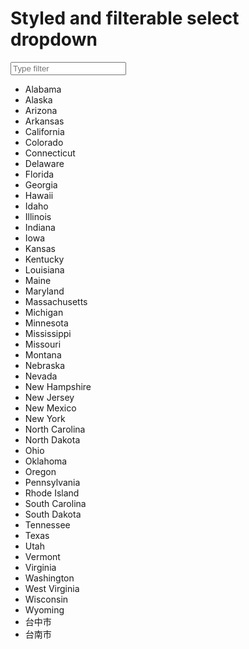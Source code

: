 <!DOCTYPE html>
<html>
  <head>
    <meta charset="utf-8">
    <title>My test page</title>
<!--      <link href="https://fonts.googleapis.com/css?family=Open+Sans" rel="stylesheet" type="text/css"> -->
    <link href="mycss.css" rel="stylesheet" type="text/css"> 

  </head>
<body>
    <h1><span>Styled</span> and <span>filterable</span> select dropdown</h1>
<form>
  <input class="chosen-value" type="text" value="" placeholder="Type filter">
  <ul class="value-list">
    <li>Alabama</li>
    <li>Alaska</li>
    <li>Arizona</li>
    <li>Arkansas</li>
    <li>California</li>
    <li>Colorado</li>
    <li>Connecticut</li>
    <li>Delaware</li>
    <li>Florida</li>
    <li>Georgia</li>
    <li>Hawaii</li>
    <li>Idaho</li>
    <li>Illinois</li>
    <li>Indiana</li>
    <li>Iowa</li>
    <li>Kansas</li>
    <li>Kentucky</li>
    <li>Louisiana</li>
    <li>Maine</li>
    <li>Maryland</li>
    <li>Massachusetts</li>
    <li>Michigan</li>
    <li>Minnesota</li>
    <li>Mississippi</li>
    <li>Missouri</li>
    <li>Montana</li>
    <li>Nebraska</li>
    <li>Nevada</li>
    <li>New Hampshire</li>
    <li>New Jersey</li>
    <li>New Mexico</li>
    <li>New York</li>
    <li>North Carolina</li>
    <li>North Dakota</li>
    <li>Ohio</li>
    <li>Oklahoma</li>
    <li>Oregon</li>
    <li>Pennsylvania</li>
    <li>Rhode Island</li>
    <li>South Carolina</li>
    <li>South Dakota</li>
    <li>Tennessee</li>
    <li>Texas</li>
    <li>Utah</li>
    <li>Vermont</li>
    <li>Virginia</li>
    <li>Washington</li>
    <li>West Virginia</li>
    <li>Wisconsin</li>
    <li>Wyoming</li>
    <li>台中市</li>
    <li>台南市</li>
  </ul>
</form>
<script src="mjs.js"></script>
</body>
</html>
